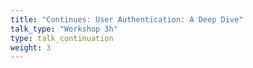 ```yaml
---
title: "Continues: User Authentication: A Deep Dive"
talk_type: "Workshop 3h"
type: talk_continuation
weight: 3
---
```

